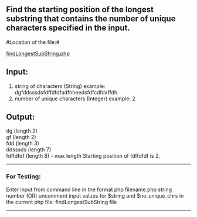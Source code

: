 

## Find the starting position of the longest substring that contains the number of unique characters specified in the input.

#Location of the file:#

[findLongestSubString.php](https://github.com/sarulse/SampleCode/blob/master/FindLongestSubString/findLongestSubString.php)

Input:
--------
 1. string of characters (String) example:  dgfddsssdsfdffdfdfadfhheedsfdfcdfdxffdh
 2. number of unique characters (Integer) example: 2
 
 Output:
 -------
 dg (length 2)   
 gf (length 2)    
 fdd (length 3)  
 ddsssds (length 7)  
 fdffdfdf (length 8) - max length 
 Starting position of fdffdfdf is 2.
 
 **************************************************************************************************************
  ### For Testing:
  Enter input from command line in the format php filename.php string number
  (OR) 
  uncomment input values for $string and $no_unique_chrs in the current php file: findLongestSubString file
 ***************************************************************************************************************



